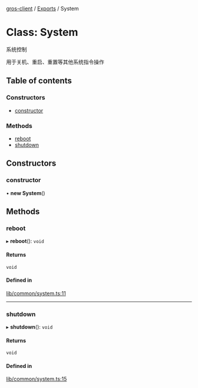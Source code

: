 [gros-client](../README.md) / [Exports](../modules.md) / System

# Class: System

系统控制

用于关机、重启、重置等其他系统指令操作

## Table of contents

### Constructors

- [constructor](System.md#constructor)

### Methods

- [reboot](System.md#reboot)
- [shutdown](System.md#shutdown)

## Constructors

### constructor

• **new System**()

## Methods

### reboot

▸ **reboot**(): `void`

#### Returns

`void`

#### Defined in

[lib/common/system.ts:11](https://github.com/FFTAI/gros_client_js/blob/29e0334/lib/common/system.ts#L11)

___

### shutdown

▸ **shutdown**(): `void`

#### Returns

`void`

#### Defined in

[lib/common/system.ts:15](https://github.com/FFTAI/gros_client_js/blob/29e0334/lib/common/system.ts#L15)
